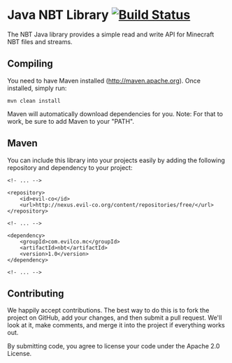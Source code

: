 Java NBT Library [![Build Status](http://assets.evil-co.com/build/NBTLIB-MASTER.png)](http://www.evil-co.com/ci/browse/NBTLIB-MASTER)
===============
The NBT Java library provides a simple read and write API for Minecraft NBT files and streams.

Compiling
---------

You need to have Maven installed (http://maven.apache.org). Once installed,
simply run:

	mvn clean install

Maven will automatically download dependencies for you. Note: For that to work,
be sure to add Maven to your "PATH".

Maven
-----

You can include this library into your projects easily by adding the following repository and dependency
to your project:

	<!- ... -->

	<repository>
		<id>evil-co</id>
		<url>http://nexus.evil-co.org/content/repositories/free/</url>
	</repository>

	<!- ... -->

	<dependency>
		<groupId>com.evilco.mc</groupId>
		<artifactId>nbt</artifactId>
		<version>1.0</version>
	</dependency>

	<!- ... -->

Contributing
------------

We happily accept contributions. The best way to do this is to fork the project
on GitHub, add your changes, and then submit a pull request. We'll look at it,
make comments, and merge it into the project if everything works out.

By submitting code, you agree to license your code under the Apache 2.0 License.